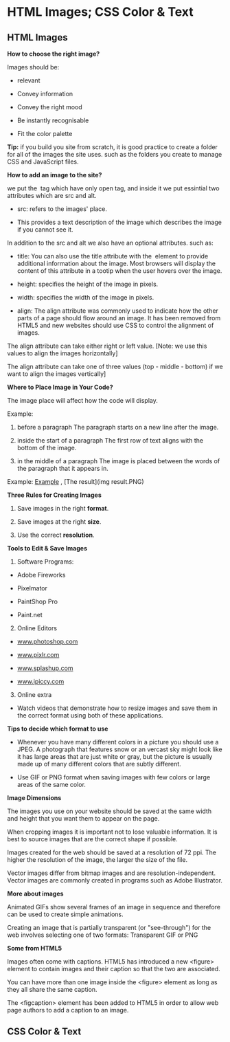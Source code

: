 # HTML Images; CSS Color & Text

## HTML Images

**How to choose the right image?**

Images should be:

- relevant

- Convey information

- Convey the right mood
 
- Be instantly recognisable
 
- Fit the color palette

**Tip:** if you build you site from scratch, it is good practice to create a folder for all of the images the site uses. such as the folders you create to manage CSS and JavaScript files.

**How to add an image to the site?**

we put the <img> tag which have only open tag, and inside it we put essintial two attributes which are src and alt.

- src: refers to the images' place.

- This provides a text description of the image which describes the image if you cannot see it.

In addition to the src and alt we also have an optional attributes. such as:

- title: You can also use the title attribute with the <img> element to provide additional information about the image. Most browsers will display the content of this attribute in a tootip when the user hovers over the image.

- height: specifies the height of the image in pixels.

- width: specifies the width of the image in pixels.

- align: The align attribute was commonly used to indicate how the other parts of a page should flow around an image. It has been removed from HTML5 and new websites should use CSS to control the alignment of images. 

The align attribute can take either right or left value. [Note: we use this values to align the images horizontally]


The align attribute can take one of three values (top - middle - bottom) if we want to align the images vertically]

**Where to Place Image in Your Code?**

The image place will affect how the code will display.

Example:

1. before a paragraph The paragraph starts on a new line after the image.

2. inside the start of a paragraph The first row of text aligns with the bottom of the image.

3. in the middle of a paragraph The image is placed between the words of the paragraph that it appears in.

Example: [Example](ul.PNG) , [The result](img result.PNG)

**Three Rules for Creating Images**

1. Save images in the right **format**.

2. Save images at the right **size**.

3. Use the correct **resolution**.

**Tools to Edit & Save Images**

1. Software Programs:

- Adobe Fireworks

- Pixelmator

- PaintShop Pro

- Paint.net

2. Online Editors
- www.photoshop.com

- www.pixlr.com

- www.splashup.com

- www.ipiccy.com

3. Online extra

- Watch videos that demonstrate how to resize images and save them in the correct format using both of these applications.

**Tips to decide which format to use**

- Whenever you have many different colors in a picture you should use a JPEG.
A photograph that features snow or an vercast sky might look like it has large areas that are just white or gray, but the picture is usually made up of many different
colors that are subtly different.

- Use GIF or PNG format when saving images with few colors or large areas of the same color.

**Image Dimensions**

The images you use on your website should be saved at the same width and height that you want them to appear on the page.

When cropping images it is important not to lose valuable information. It is best to source images that are the correct shape if possible.

Images created for the web should be saved at a resolution of 72 ppi. The higher the resolution of the image, the larger the size of the file.

Vector images differ from bitmap images and are resolution-independent. Vector images are commonly created in programs such as Adobe Illustrator.

**More about images**

Animated GIFs show several frames of an image in sequence and therefore can be used to create simple animations.

Creating an image that is partially transparent (or "see-through") for the web involves selecting one of two formats: Transparent GIF or PNG


**Some from HTML5**

Images often come with captions. HTML5 has introduced a new \<figure> element to contain images and their caption so that the two are associated. 

You can have more than one image inside the \<figure> element as long as they all share
the same caption.

The \<figcaption> element has been added to HTML5 in order to allow web page authors to add a caption to an image.




## CSS Color & Text
